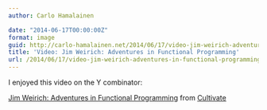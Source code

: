 ```yaml
---
author: Carlo Hamalainen

date: "2014-06-17T00:00:00Z"
format: image
guid: http://carlo-hamalainen.net/2014/06/17/video-jim-weirich-adventures-in-functional-programming/
title: 'Video: Jim Weirich: Adventures in Functional Programming'
url: /2014/06/17/video-jim-weirich-adventures-in-functional-programming/
---
```

I enjoyed this video on the Y combinator: 

[Jim Weirich: Adventures in Functional Programming](https://vimeo.com/45140590) from [Cultivate](https://vimeo.com/edgecaseuk)
